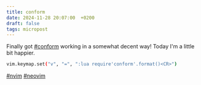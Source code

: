 ```yaml
---
title: conform
date: 2024-11-28 20:07:00  +0200
draft: false
tags: micropost
---
```


Finally got [#conform](https://mastodon.bofhers.es/tags/conform) working in a somewhat decent way! Today I'm a little bit happier.

```sh
vim.keymap.set("v", "=", ":lua require'conform'.format()<CR>")
```

[#nvim](https://mastodon.bofhers.es/tags/nvim) [#neovim](https://mastodon.bofhers.es/tags/neovim)